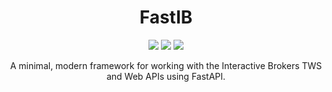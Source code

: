 <div align="center">

# FastIB

[![](https://img.shields.io/badge/Python-Language-informational?style=flat&logo=python&logoColor=white&color=2bbc8a)](#)
[![](https://img.shields.io/badge/Lightning-ML-informational?style=flat&logo=pytorchlightning&logoColor=white&color=2bbc8a)](#)
[![](https://img.shields.io/badge/FastAPI-Web-informational?style=flat&logo=FastAPI&logoColor=white&color=2bbc8a)](#)

A minimal, modern framework for working with the Interactive Brokers TWS and Web APIs using FastAPI.


<!-- ![](https://img.shields.io/badge/Lightning.ai-Ecosystem-informational?style=flat&logo=pytorchlightning&logoColor=white&color=2bbc8a)
![](https://img.shields.io/badge/Grid.ai-Cloud_Compute-informational?style=flat&logo=grid.ai&logoColor=white&color=2bbc8a)

[![codecov](https://codecov.io/gh/JustinGoheen/lightning-pod/branch/main/graph/badge.svg)](https://codecov.io/gh/JustinGoheen/lightning-pod)
![CircleCI](https://circleci.com/gh/JustinGoheen/lightning-pod.svg?style=shield) -->


</div>
